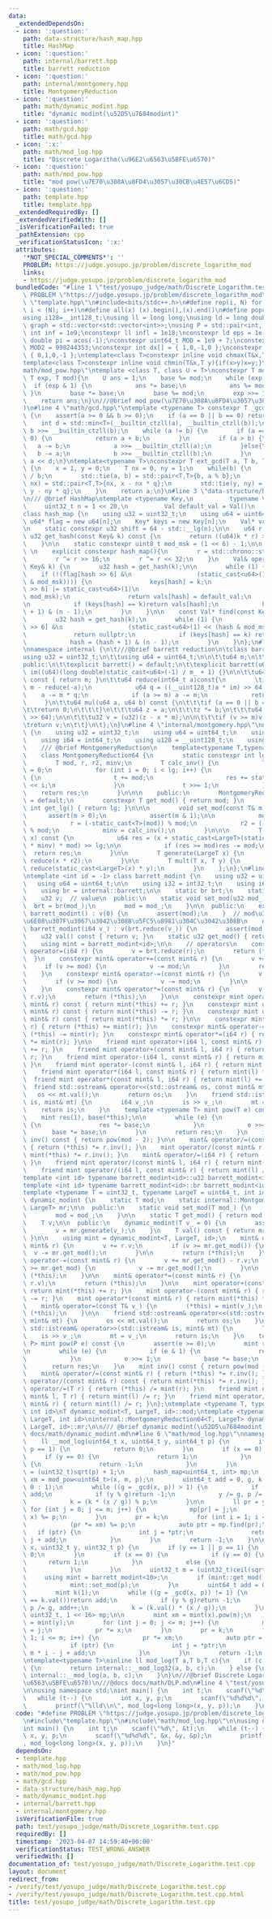 ```yaml
---
data:
  _extendedDependsOn:
  - icon: ':question:'
    path: data-structure/hash_map.hpp
    title: HashMap
  - icon: ':question:'
    path: internal/barrett.hpp
    title: barrett reduction
  - icon: ':question:'
    path: internal/montgomery.hpp
    title: MontgomeryReduction
  - icon: ':question:'
    path: math/dynamic_modint.hpp
    title: "dynamic modint(\u52D5\u7684modint)"
  - icon: ':question:'
    path: math/gcd.hpp
    title: math/gcd.hpp
  - icon: ':x:'
    path: math/mod_log.hpp
    title: "Discrete Logarithm(\u96E2\u6563\u5BFE\u6570)"
  - icon: ':question:'
    path: math/mod_pow.hpp
    title: "mod pow(\u7E70\u308A\u8FD4\u3057\u30CB\u4E57\u6CD5)"
  - icon: ':question:'
    path: template.hpp
    title: template.hpp
  _extendedRequiredBy: []
  _extendedVerifiedWith: []
  _isVerificationFailed: true
  _pathExtension: cpp
  _verificationStatusIcon: ':x:'
  attributes:
    '*NOT_SPECIAL_COMMENTS*': ''
    PROBLEM: https://judge.yosupo.jp/problem/discrete_logarithm_mod
    links:
    - https://judge.yosupo.jp/problem/discrete_logarithm_mod
  bundledCode: "#line 1 \"test/yosupo_judge/math/Discrete_Logarithm.test.cpp\"\n#define\
    \ PROBLEM \"https://judge.yosupo.jp/problem/discrete_logarithm_mod\"\n#line 2\
    \ \"template.hpp\"\n#include<bits/stdc++.h>\n#define rep(i, N) for (int i = 0;\
    \ i < (N); i++)\n#define all(x) (x).begin(),(x).end()\n#define popcount(x) __builtin_popcount(x)\n\
    using i128=__int128_t;\nusing ll = long long;\nusing ld = long double;\nusing\
    \ graph = std::vector<std::vector<int>>;\nusing P = std::pair<int, int>;\nconstexpr\
    \ int inf = 1e9;\nconstexpr ll infl = 1e18;\nconstexpr ld eps = 1e-6;\nconst long\
    \ double pi = acos(-1);\nconstexpr uint64_t MOD = 1e9 + 7;\nconstexpr uint64_t\
    \ MOD2 = 998244353;\nconstexpr int dx[] = { 1,0,-1,0 };\nconstexpr int dy[] =\
    \ { 0,1,0,-1 };\ntemplate<class T>constexpr inline void chmax(T&x,T y){if(x<y)x=y;}\n\
    template<class T>constexpr inline void chmin(T&x,T y){if(x>y)x=y;}\n#line 2 \"\
    math/mod_pow.hpp\"\ntemplate <class T, class U = T>\nconstexpr T mod_pow(T base,\
    \ T exp, T mod){\n    U ans = 1;\n    base %= mod;\n    while (exp) {\n      \
    \  if (exp & 1) {\n            ans *= base;\n            ans %= mod;\n       \
    \ }\n        base *= base;\n        base %= mod;\n        exp >>= 1;\n    }\n\
    \    return ans;\n}\n///@brief mod pow(\u7E70\u308A\u8FD4\u3057\u30CB\u4E57\u6CD5\
    )\n#line 4 \"math/gcd.hpp\"\ntemplate <typename T> constexpr T _gcd(T a, T b)\
    \ {\n    assert(a >= 0 && b >= 0);\n    if (a == 0 || b == 0) return a + b;\n\
    \    int d = std::min<T>(__builtin_ctzll(a), __builtin_ctzll(b));\n    a >>= __builtin_ctzll(a),\
    \ b >>= __builtin_ctzll(b);\n    while (a != b) {\n        if (a == 0 || b ==\
    \ 0) {\n            return a + b;\n        }\n        if (a > b) {\n         \
    \   a -= b;\n            a >>= __builtin_ctzll(a);\n        }else{\n         \
    \   b -= a;\n            b >>= __builtin_ctzll(b);\n        }\n    }\n\n    return\
    \ a << d;\n}\ntemplate<typename T>\nconstexpr T ext_gcd(T a, T b, T &x, T &y)\
    \ {\n    x = 1, y = 0;\n    T nx = 0, ny = 1;\n    while(b) {\n        T q = a\
    \ / b;\n        std::tie(a, b) = std::pair<T,T>{b, a % b};\n        std::tie(x,\
    \ nx) = std::pair<T,T>{nx, x - nx * q};\n        std::tie(y, ny) = std::pair<T,T>{ny,\
    \ y - ny * q};\n    }\n    return a;\n}\n#line 3 \"data-structure/hash_map.hpp\"\
    \n/// @brief HashMap\ntemplate <typename Key,\n          typename Val,\n     \
    \     uint32_t n = 1 << 20,\n          Val default_val = Val()\n          >\n\
    class hash_map {\n    using u32 = uint32_t;\n    using u64 = uint64_t;\n\n   \
    \ u64* flag = new u64[n];\n    Key* keys = new Key[n];\n    Val* vals = new Val[n];\n\
    \n    static constexpr u32 shift = 64 - std::__lg(n);\n\n    u64 r;\n    inline\
    \ u32 get_hash(const Key& k) const {\n        return ((u64)k * r) >> shift;\n\
    \    }\n\n    static constexpr uint8_t mod_msk = (1 << 6) - 1;\n\n  public:  \
    \ \n    explicit constexpr hash_map(){\n        r = std::chrono::steady_clock::now().time_since_epoch().count();\n\
    \        r ^= r >> 16;\n        r ^= r << 32;\n    }\n    Val& operator[](const\
    \ Key& k) {\n        u32 hash = get_hash(k);\n\n        while (1) {\n        \
    \    if (!(flag[hash >> 6] &\n                  (static_cast<u64>(1) << (hash\
    \ & mod_msk)))) {\n                keys[hash] = k;\n                flag[hash\
    \ >> 6] |= static_cast<u64>(1)\n                                   << (hash &\
    \ mod_msk);\n                return vals[hash] = default_val;\n            }\n\
    \n            if (keys[hash] == k)return vals[hash];\n            hash = (hash\
    \ + 1) & (n - 1);\n        }\n    }\n\n    const Val* find(const Key&k)const{\n\
    \        u32 hash = get_hash(k);\n        while (1) {\n            if (!(flag[hash\
    \ >> 6] &\n                  (static_cast<u64>(1) << (hash & mod_msk))))\n   \
    \             return nullptr;\n            if (keys[hash] == k) return &(vals[hash]);\n\
    \            hash = (hash + 1) & (n - 1);\n        }\n    }\n};\n#line 2 \"internal/barrett.hpp\"\
    \nnamespace internal {\n\t///@brief barrett reduction\n\tclass barrett {\n\t\t\
    using u32 = uint32_t;\n\t\tusing u64 = uint64_t;\n\n\t\tu64 m;\n\t\tu64 im;\n\t\
    public:\n\t\texplicit barrett() = default;\n\t\texplicit barrett(u64 m_) :m(m_),\
    \ im((u64)(long double)static_cast<u64>(-1) / m_ + 1) {}\n\n\t\tu64 get_mod()\
    \ const { return m; }\n\t\tu64 reduce(int64_t a)const{\n        \tif (a < 0) return\
    \ m - reduce(-a);\n            u64 q = ((__uint128_t)a * im) >> 64;\n        \
    \    a -= m * q;\n            if (a >= m) a -= m;\n            return a;\n   \
    \     }\n\t\tu64 mul(u64 a, u64 b) const {\n\t\t\tif (a == 0 || b == 0) {\n\t\t\
    \t\treturn 0;\n\t\t\t}\n\t\t\tu64 z = a;\n\t\t\tz *= b;\n\t\t\tu64 x = (u64)(((__uint128_t)(z)*im)\
    \ >> 64);\n\n\t\t\tu32 v = (u32)(z - x * m);\n\n\t\t\tif (v >= m)v += m;\n\t\t\
    \treturn v;\n\t\t}\n\t};\n}\n#line 4 \"internal/montgomery.hpp\"\nnamespace internal\
    \ {\n    using u32 = uint32_t;\n    using u64 = uint64_t;\n    using i32 = int32_t;\n\
    \    using i64 = int64_t;\n    using u128 = __uint128_t;\n    using i128 = __int128_t;\n\
    \    /// @brief MontgomeryReduction\n    template<typename T,typename LargeT>\n\
    \    class MontgomeryReduction64 {\n        static constexpr int lg = std::numeric_limits<T>::digits;\n\
    \        T mod, r, r2, minv;\n        T calc_inv() {\n            T t = 0, res\
    \ = 0;\n            for (int i = 0; i < lg; i++) {\n                if (~t & 1)\
    \ {\n                    t += mod;\n                    res += static_cast<T>(1)\
    \ << i;\n                }\n                t >>= 1;\n            }\n        \
    \    return res;\n        }\n\n\n    public:\n        MontgomeryReduction64()\
    \ = default;\n        constexpr T get_mod() { return mod; }\n        constexpr\
    \ int get_lg() { return lg; }\n\n\n        void set_mod(const T& m) {\n      \
    \      assert(m > 0);\n            assert(m & 1);\n\n            mod = m;\n\n\
    \            r = (-static_cast<T>(mod)) % mod;\n            r2 = (-static_cast<LargeT>(mod))\
    \ % mod;\n            minv = calc_inv();\n        }\n\n\n        T reduce(LargeT\
    \ x) const {\n            u64 res = (x + static_cast<LargeT>(static_cast<T>(x)\
    \ * minv) * mod) >> lg;\n\n            if (res >= mod)res -= mod;\n          \
    \  return res;\n        }\n\n        T generate(LargeT x) {\n            return\
    \ reduce(x * r2);\n        }\n\n        T mult(T x, T y) {\n            return\
    \ reduce(static_cast<LargeT>(x) * y);\n        }\n    };\n};\n#line 6 \"math/dynamic_modint.hpp\"\
    \ntemplate <int id = -1> class barrett_modint {\n    using u32 = uint32_t;\n \
    \   using u64 = uint64_t;\n\n    using i32 = int32_t;\n    using i64 = int64_t;\n\
    \    using br = internal::barrett;\n\n    static br brt;\n    static u32 mod;\n\
    \    u32 v;  // value\n  public:\n    static void set_mod(u32 mod_) {\n      \
    \  brt = br(mod_);\n        mod = mod_;\n    }\n\n  public:\n    explicit constexpr\
    \ barrett_modint() : v(0) {\n        assert(mod);\n    }  // mod\u304C\u6C7A\u5B9A\
    \u6E08\u307F\u3067\u3042\u308B\u5FC5\u8981\u304C\u3042\u308B\n    explicit constexpr\
    \ barrett_modint(i64 v_) : v(brt.reduce(v_)) {\n        assert(mod);\n    }\n\n\
    \    u32 val() const { return v; }\n    static u32 get_mod() { return mod; }\n\
    \    using mint = barrett_modint<id>;\n\n    // operators\n    constexpr mint&\
    \ operator=(i64 r) {\n        v = brt.reduce(r);\n        return (*this);\n  \
    \  }\n    constexpr mint& operator+=(const mint& r) {\n        v += r.v;\n   \
    \     if (v >= mod) {\n            v -= mod;\n        }\n        return (*this);\n\
    \    }\n    constexpr mint& operator-=(const mint& r) {\n        v += mod - r.v;\n\
    \        if (v >= mod) {\n            v -= mod;\n        }\n\n        return (*this);\n\
    \    }\n    constexpr mint& operator*=(const mint& r) {\n        v = brt.mul(v,\
    \ r.v);\n        return (*this);\n    }\n\n    constexpr mint operator+(const\
    \ mint& r) const { return mint(*this) += r; }\n    constexpr mint operator-(const\
    \ mint& r) const { return mint(*this) -= r; }\n    constexpr mint operator*(const\
    \ mint& r) const { return mint(*this) *= r; }\n\n    constexpr mint& operator+=(i64\
    \ r) { return (*this) += mint(r); }\n    constexpr mint& operator-=(i64 r) { return\
    \ (*this) -= mint(r); }\n    constexpr mint& operator*=(i64 r) { return (*this)\
    \ *= mint(r); }\n\n    friend mint operator+(i64 l, const mint& r) { return mint(l)\
    \ += r; }\n    friend mint operator+(const mint& l, i64 r) { return mint(l) +=\
    \ r; }\n    friend mint operator-(i64 l, const mint& r) { return mint(l) -= r;\
    \ }\n    friend mint operator-(const mint& l, i64 r) { return mint(l) -= r; }\n\
    \    friend mint operator*(i64 l, const mint& r) { return mint(l) *= r; }\n  \
    \  friend mint operator*(const mint& l, i64 r) { return mint(l) += r; }\n\n  \
    \  friend std::ostream& operator<<(std::ostream& os, const mint& mt) {\n     \
    \   os << mt.val();\n        return os;\n    }\n    friend std::istream& operator>>(std::istream&\
    \ is, mint& mt) {\n        i64 v_;\n        is >> v_;\n        mt = v_;\n    \
    \    return is;\n    }\n    template <typename T> mint pow(T e) const {\n    \
    \    mint res(1), base(*this);\n\n        while (e) {\n            if (e & 1)\
    \ {\n                res *= base;\n            }\n            e >>= 1;\n     \
    \       base *= base;\n        }\n        return res;\n    }\n    inline mint\
    \ inv() const { return pow(mod - 2); }\n\n    mint& operator/=(const mint& r)\
    \ { return (*this) *= r.inv(); }\n    mint operator/(const mint& r) const { return\
    \ mint(*this) *= r.inv(); }\n    mint& operator/=(i64 r) { return (*this) /= mint(r);\
    \ }\n    friend mint operator/(const mint& l, i64 r) { return mint(l) /= r; }\n\
    \    friend mint operator/(i64 l, const mint& r) { return mint(l) /= r; }\n};\n\
    template <int id> typename barrett_modint<id>::u32 barrett_modint<id>::mod;\n\
    template <int id> typename barrett_modint<id>::br barrett_modint<id>::brt;\n\n\
    template <typename T = uint32_t, typename LargeT = uint64_t, int id = -1>\nclass\
    \ dynamic_modint {\n    static T mod;\n    static internal::MontgomeryReduction64<T,\
    \ LargeT> mr;\n\n  public:\n    static void set_mod(T mod_) {\n        mr.set_mod(mod_);\n\
    \        mod = mod_;\n    }\n\n    static T get_mod() { return mod; }\n\n  private:\n\
    \    T v;\n\n  public:\n    dynamic_modint(T v_ = 0) {\n        assert(mod);\n\
    \        v = mr.generate(v_);\n    }\n    T val() const { return mr.reduce(v);\
    \ }\n\n    using mint = dynamic_modint<T, LargeT, id>;\n    mint& operator+=(const\
    \ mint& r) {\n        v += r.v;\n        if (v >= mr.get_mod()) {\n          \
    \  v -= mr.get_mod();\n        }\n\n        return (*this);\n    }\n\n    mint&\
    \ operator-=(const mint& r) {\n        v += mr.get_mod() - r.v;\n        if (v\
    \ >= mr.get_mod) {\n            v -= mr.get_mod();\n        }\n\n        return\
    \ (*this);\n    }\n\n    mint& operator*=(const mint& r) {\n        v = mr.mult(v,\
    \ r.v);\n        return (*this);\n    }\n\n    mint operator+(const mint& r) {\
    \ return mint(*this) += r; }\n    mint operator-(const mint& r) { return mint(*this)\
    \ -= r; }\n    mint operator*(const mint& r) { return mint(*this) *= r; }\n\n\
    \    mint& operator=(const T& v_) {\n        (*this) = mint(v_);\n        return\
    \ (*this);\n    }\n\n    friend std::ostream& operator<<(std::ostream& os, const\
    \ mint& mt) {\n        os << mt.val();\n        return os;\n    }\n    friend\
    \ std::istream& operator>>(std::istream& is, mint& mt) {\n        T v_;\n    \
    \    is >> v_;\n        mt = v_;\n        return is;\n    }\n    template <typename\
    \ P> mint pow(P e) const {\n        assert(e >= 0);\n        mint res(1), base(*this);\n\
    \n        while (e) {\n            if (e & 1) {\n                res *= base;\n\
    \            }\n            e >>= 1;\n            base *= base;\n        }\n \
    \       return res;\n    }\n    mint inv() const { return pow(mod - 2); }\n\n\
    \    mint& operator/=(const mint& r) { return (*this) *= r.inv(); }\n    mint\
    \ operator/(const mint& r) const { return mint(*this) *= r.inv(); }\n    mint&\
    \ operator/=(T r) { return (*this) /= mint(r); }\n    friend mint operator/(const\
    \ mint& l, T r) { return mint(l) /= r; }\n    friend mint operator/(T l, const\
    \ mint& r) { return mint(l) /= r; }\n};\ntemplate <typename T, typename LargeT,\
    \ int id>\nT dynamic_modint<T, LargeT, id>::mod;\ntemplate <typename T, typename\
    \ LargeT, int id>\ninternal::MontgomeryReduction64<T, LargeT> dynamic_modint<T,\
    \ LargeT, id>::mr;\n\n/// @brief dynamic modint(\u52D5\u7684modint)\n/// @docs\
    \ docs/math/dynamic_modint.md\n#line 6 \"math/mod_log.hpp\"\nnamespace internal{\n\
    \    ll __mod_log(uint64_t x, uint64_t y, uint64_t p) {\n        if (y == 1 ||\
    \ p == 1) {\n            return 0;\n        }\n        if (x == 0) {\n       \
    \     if (y == 0) {\n                return 1;\n            }\n            else\
    \ {\n                return -1;\n            }\n        }\n        uint32_t m\
    \ = (uint32_t)sqrt(p) + 1;\n        hash_map<uint64_t, int> mp;\n        uint64_t\
    \ xm = mod_pow<uint64_t>(x, m, p);\n        uint64_t add = 0, g, k = (p == 1 ?\
    \ 0 : 1);\n        while ((g = _gcd(x, p)) > 1) {\n            if (y == k)return\
    \ add;\n            if (y % g)return -1;\n            y /= g, p /= g, add++;\n\
    \            k = (k * (x / g)) % p;\n        }\n\n        ll pr = y;\n       \
    \ for (int j = 0; j <= m; j++) {\n            mp[pr] = j;\n            (pr *=\
    \ x) %= p;\n        }\n        pr = k;\n        for (int i = 1; i <= m; i++) {\n\
    \            (pr *= xm) %= p;\n            auto ptr = mp.find(pr);\n         \
    \   if (ptr) {\n                int j = *ptr;\n                return m * i -\
    \ j + add;\n            }\n        }\n        return -1;\n    }\n\n    ll __mod_log32(uint32_t\
    \ x, uint32_t y, uint32_t p) {\n        if (y == 1 || p == 1) {\n            return\
    \ 0;\n        }\n        if (x == 0) {\n            if (y == 0) {\n          \
    \      return 1;\n            }\n            else {\n                return -1;\n\
    \            }\n        }\n        uint32_t m = (uint32_t)ceil(sqrt(p));\n   \
    \     using mint = barrett_modint<10>;\n        if (mint::get_mod() != p) {\n\
    \            mint::set_mod(p);\n        }\n        uint64_t add = 0, g = 0;\n\
    \        mint k(1);\n        while ((g = _gcd(x, p)) != 1) {\n            if (y\
    \ == k.val())return add;\n            if (y % g)return -1;\n            y /= g,\
    \ p /= g, add++;\n            k = (k.val() * (x / g));\n        }\n\n        hash_map<uint32_t,\
    \ uint32_t, 1 << 16> mp;\n\n        mint xm = mint(x).pow(m);\n        mint pr\
    \ = mint(y);\n        for (int j = 0; j <= m; j++) {\n            mp[pr.val()]\
    \ = j;\n            pr *= x;\n        }\n        pr = k;\n        for (int i =\
    \ 1; i <= m; i++) {\n            pr *= xm;\n            auto ptr = mp.find(pr.val());\n\
    \            if (ptr) {\n                int j = *ptr;\n                return\
    \ m * i - j + add;\n            }\n        }\n        return -1;\n    }\n};\n\n\
    \ntemplate<typename T>\ninline ll mod_log(T a,T b,T c){\n    if (c < 1 << 30)\
    \ {\n        return internal::__mod_log32(a, b, c);\n    } else {\n        return\
    \ internal::__mod_log(a, b, c);\n    }\n}\n///@brief Discrete Logarithm(\u96E2\
    \u6563\u5BFE\u6570)\n///@docs docs/math/DLP.md\n#line 4 \"test/yosupo_judge/math/Discrete_Logarithm.test.cpp\"\
    \n\nusing namespace std;\nint main() {\n    int t;\n    scanf(\"%d\", &t);\n \
    \   while (t--) {\n        int x, y, p;\n        scanf(\"%d%d%d\", &x, &y, &p);\n\
    \        printf(\"%lld\\n\", mod_log<long long>(x, y, p));\n    }\n}\n"
  code: "#define PROBLEM \"https://judge.yosupo.jp/problem/discrete_logarithm_mod\"\
    \n#include\"template.hpp\"\n#include\"math/mod_log.hpp\"\n\nusing namespace std;\n\
    int main() {\n    int t;\n    scanf(\"%d\", &t);\n    while (t--) {\n        int\
    \ x, y, p;\n        scanf(\"%d%d%d\", &x, &y, &p);\n        printf(\"%lld\\n\"\
    , mod_log<long long>(x, y, p));\n    }\n}"
  dependsOn:
  - template.hpp
  - math/mod_log.hpp
  - math/mod_pow.hpp
  - math/gcd.hpp
  - data-structure/hash_map.hpp
  - math/dynamic_modint.hpp
  - internal/barrett.hpp
  - internal/montgomery.hpp
  isVerificationFile: true
  path: test/yosupo_judge/math/Discrete_Logarithm.test.cpp
  requiredBy: []
  timestamp: '2023-04-07 14:59:40+00:00'
  verificationStatus: TEST_WRONG_ANSWER
  verifiedWith: []
documentation_of: test/yosupo_judge/math/Discrete_Logarithm.test.cpp
layout: document
redirect_from:
- /verify/test/yosupo_judge/math/Discrete_Logarithm.test.cpp
- /verify/test/yosupo_judge/math/Discrete_Logarithm.test.cpp.html
title: test/yosupo_judge/math/Discrete_Logarithm.test.cpp
---
```

